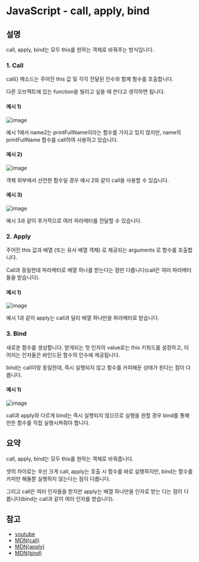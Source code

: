 # JavaScript - call, apply, bind

## 설명

call, apply, bind는 모두 this를 원하는 객체로 바꿔주는 방식입니다.

### 1. Call

call() 메소드는 주어진 this 값 및 각각 전달된 인수와 함께 함수를 호출합니다.

다른 오브젝트에 있는 function을 빌리고 싶을 때 쓴다고 생각하면 됩니다.

#### 예시 1)

![image](https://user-images.githubusercontent.com/47317129/145251960-34ef5ea4-a8a4-4acf-a095-e61043cb4ee2.png)

예시 1에서 name2는 printFullName이라는 함수를 가지고 있지 않지만, name의 printFullName 함수를 call하여 사용하고 있습니다.

#### 예시 2)

![image](https://user-images.githubusercontent.com/47317129/145252475-4ae54e20-6b47-415c-9714-4fe7e55c27a2.png)

객체 외부에서 선언한 함수일 경우 예시 2와 같이 call을 사용할 수 있습니다.

#### 예시 3)

![image](https://user-images.githubusercontent.com/47317129/145252721-d24a2bce-d323-4ee6-a7fa-ff1379d673c1.png)

예시 3과 같이 추가적으로 여러 파라메터를 전달할 수 있습니다.

### 2. Apply

주어진 this 값과 배열 (또는 유사 배열 객체) 로 제공되는 arguments 로 함수를 호출합니다.

Call과 동일한데 파라메터로 배열 하나를 받는다는 점만 다릅니다(call은 여러 파라메터들을 받습니다).

#### 예시 1)

![image](https://user-images.githubusercontent.com/47317129/145253114-47e6e5c8-e933-4ba3-b5e5-4ee4a99730dc.png)

예시 1과 같이 apply는 call과 달리 배열 하나만을 파라메터로 받습니다.

### 3. Bind

새로운 함수를 생성합니다. 받게되는 첫 인자의 value로는 this 키워드를 설정하고, 이어지는 인자들은 바인드된 함수의 인수에 제공됩니다.

bind는 call이랑 동일한데, 즉시 실행되지 않고 함수를 카피해둔 상태가 된다는 점이 다릅니다.

#### 예시 1)

![image](https://user-images.githubusercontent.com/47317129/145252876-e847e670-da7f-487b-aad3-3dc7cf8b7f65.png)

call과 apply와 다르게 bind는 즉시 실행되지 않으므로 실행을 원할 경우 bind를 통해 만든 함수를 직접 실행시켜줘야 합니다.

## 요약

call, apply, bind는 모두 this를 원하는 객체로 바꿔줍니다.

셋의 차이로는 우선 크게 call, apply는 호출 시 함수를 바로 실행하지만,
bind는 함수를 카피만 해둘뿐 실행하지 않는다는 점이 다릅니다.

그리고 call은 여러 인자들을 받지만 apply는 배열 하나만을 인자로 받는 다는 점이 다릅니다(bind는 call과 같이 여러 인자를 받습니다).

## 참고

- [youtube](https://www.youtube.com/watch?v=75W8UPQ5l7k&t=32s)
- [MDN(call)](https://developer.mozilla.org/ko/docs/Web/JavaScript/Reference/Global_Objects/Function/call)
- [MDN(apply)](https://developer.mozilla.org/ko/docs/Web/JavaScript/Reference/Global_Objects/Function/apply)
- [MDN(bind)](https://developer.mozilla.org/ko/docs/Web/JavaScript/Reference/Global_Objects/Function/bind)
